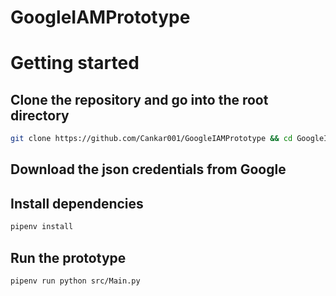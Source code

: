 # GoogleIAMPrototype

# Getting started

## Clone the repository and go into the root directory
```sh
git clone https://github.com/Cankar001/GoogleIAMPrototype && cd GoogleIAMPrototype
```

## Download the json credentials from Google


## Install dependencies
```sh
pipenv install
```

## Run the prototype
```sh
pipenv run python src/Main.py
```